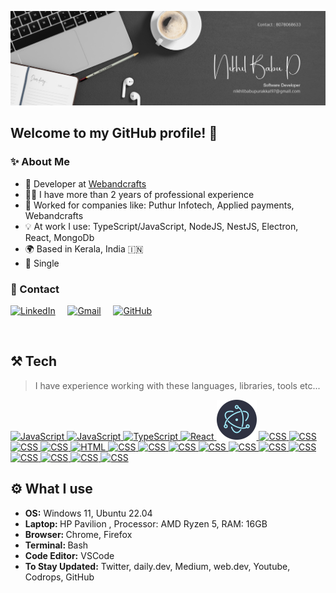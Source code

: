 <a href="#" target="_blank"><img src="https://github.com/Nikhilbabup/Nikhilbabup/blob/main/img/Software%20Developer.jpg" alt="Hi there, I'm Nikhil Babu P :wave:" /><a/>
<br>

<h2 align="left">Welcome to my GitHub profile! 🙌</h2>
<h3 align="left">✨ About Me</h2>

- 💼 Developer at <a href="https://webandcrafts.com/">Webandcrafts</a>
- 👨‍💻 I have more than 2 years of professional experience
- 🏢 Worked for companies like: Puthur Infotech, Applied payments, Webandcrafts
- 💡 At work I use: TypeScript/JavaScript, NodeJS, NestJS, Electron, React, MongoDb
- 🌍 Based in Kerala, India 🇮🇳
- 👨 Single

<h3 align="left">💬 Contact</h3>
<p align="left">
  <a href="https://www.linkedin.com/in/nikhilbabupurakkal/"><img src="./img/linkedin.svg" width="30px" alt="LinkedIn"></a> &nbsp; &nbsp;
  <!-- <a href="https://twitter.com/paweltymczuk"><img src="./img/twitter.svg" width="30px" alt="Twitter"></a> &nbsp; &nbsp; -->
  <a href="mailto:nikhilbabupurakkal@gmail.com"><img src="./img/gmail.png" width="30px" alt="Gmail"></a> &nbsp; &nbsp;
  <a href="https://github.com/Nikhilbabup"><img src="./img/github.svg" width="30px" alt="GitHub"></a> &nbsp; &nbsp;
</p>

<br>
<h2 align="left">⚒️ Tech</h2>

> I have experience working with these languages, libraries, tools etc...

<a href="https://code.visualstudio.com/" target="_blank">
  <img src="./img/vscode.svg" width="64" height="64" alt="JavaScript" />
</a>
<a href="https://developer.mozilla.org/en-US/docs/Web/JavaScript" target="_blank">
  <img src="./img/javascript.svg" width="64" height="64" alt="JavaScript" />
</a>
<a href="https://www.typescriptlang.org/" target="_blank">
  <img src="./img/typescript.svg" width="64" height="64" alt="TypeScript" />
</a>
<a href="https://reactjs.org/" target="_blank">
  <img src="./img/reactjs.svg" width="64" height="64" alt="React" />
</a>
<a href="https://www.electronjs.org/" target="_blank">
  <img src="./img/electron.svg" width="64" height="64" alt="CSS" />
</a>
<!-- <a href="https://nextjs.com/" target="_blank">
  <img src="./img/nextjs.svg" width="64" height="64" alt="React" />
</a> -->
<!-- <a href="https://redux.js.org/" target="_blank">
  <img src="./img/redux.svg" width="64" height="64" alt="React" />
</a> -->
<a href="https://nodejs.org/en/" target="_blank">
  <img src="./img/nodejs.svg" width="64" height="64" alt="CSS" />
</a>
<a href="https://expressjs.com/" target="_blank">
  <img src="./img/express.svg" width="64" height="64" alt="CSS" />
</a>
<a href="https://graphql.org/" target="_blank">
  <img src="./img/graphql.svg" width="64" height="64" alt="CSS" />
</a>
<!-- <a href="https://www.cypress.io/" target="_blank">
  <img src="./img/cypress.svg" width="64" height="64" alt="CSS" />
</a> -->
<a href="https://jestjs.io/" target="_blank">
  <img src="./img/jest.svg" width="64" height="64" alt="CSS" />
</a>
<a href="https://developer.mozilla.org/en-US/docs/Web/HTML" target="_blank">
  <img src="./img/html.svg" width="64" height="64" alt="HTML" />
</a>
<a href="https://developer.mozilla.org/en-US/docs/Web/CSS" target="_blank">
  <img src="./img/css.svg" width="64" height="64" alt="CSS" />
</a>
<!-- <a href="https://sass-lang.com/" target="_blank">
  <img src="./img/sass.svg" width="64" height="64" alt="CSS" />
</a> -->
<!-- <a href="https://www.nginx.com/" target="_blank">
  <img src="./img/nginx.svg" width="64" height="64" alt="CSS" />
</a> -->
<a href="https://redis.io/" target="_blank">
  <img src="./img/redis.svg" width="64" height="64" alt="CSS" />
</a>
<a href="https://www.mysql.com/" target="_blank">
  <img src="./img/mysql.svg" width="64" height="64" alt="CSS" />
</a>
<a href="https://www.mongodb.com/" target="_blank">
  <img src="./img/mongodb.svg" width="64" height="64" alt="CSS" />
</a>
<!-- <a href="https://babeljs.io/" target="_blank">
  <img src="./img/babel.svg" width="64" height="64" alt="CSS" />
</a> -->
<!-- <a href="https://webpack.js.org/" target="_blank">
  <img src="./img/webpack.svg" width="64" height="64" alt="CSS" />
</a> -->
<a href="https://www.docker.com/" target="_blank">
  <img src="./img/docker.svg" width="64" height="64" alt="CSS" />
</a>
<a href="https://aws.amazon.com/" target="_blank">
  <img src="./img/aws.svg" width="64" height="64" alt="CSS" />
</a>
<!-- <a href="https://www.jenkins.io/" target="_blank">
  <img src="./img/jenkins.svg" width="64" height="64" alt="CSS" />
</a> -->
<a href="https://www.postman.com/" target="_blank">
  <img src="./img/postman.svg" width="64" height="64" alt="CSS" />
</a>
<a href="https://www.figma.com/" target="_blank">
  <img src="./img/figma.svg" width="64" height="64" alt="CSS" />
</a>
<a href="https://git-scm.com/" target="_blank">
  <img src="./img/git.svg" width="64" height="64" alt="CSS" />
</a>
<a href="https://github.com/" target="_blank">
  <img src="./img/github.svg" width="64" height="64" alt="CSS" />
</a>
<!-- <a href="https://www.java.com/en/" target="_blank">
  <img src="./img/java.svg" width="64" height="64" alt="CSS" />
</a> -->
<!-- <a href="https://spring.io/" target="_blank">
  <img src="./img/spring.svg" width="64" height="64" alt="CSS" />
</a> -->
<a href="https://www.android.com/intl/en_US/" target="_blank">
  <img src="./img/android.svg" width="64" height="64" alt="CSS" />
</a>
<!-- <a href="https://www.ruby-lang.org/en/" target="_blank">
  <img src="./img/ruby.svg" width="64" height="64" alt="CSS" />
</a>
<a href="https://rubyonrails.org/" target="_blank">
  <img src="./img/rails.svg" width="64" height="64" alt="CSS" />
</a> -->

<br/>
<h2 align="left">⚙️ What I use</h2>
<ul>
  <li><b>OS:</b> Windows 11, Ubuntu 22.04</li>
  <li><b>Laptop: </b> HP Pavilion , Processor: AMD Ryzen 5, RAM: 16GB</li>

  <li><b>Browser: </b> Chrome, Firefox</li>
  <li><b>Terminal: </b> Bash</li>
  <li><b>Code Editor:</b> VSCode</li>
  <li><b>To Stay Updated:</b> Twitter, daily.dev, Medium, web.dev, Youtube, Codrops, GitHub</li>
</ul>
